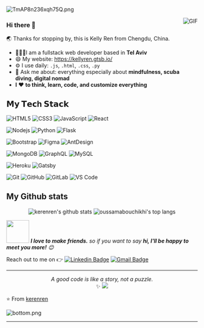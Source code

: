 ![TmAP8n236xqh75Q.png](https://i.loli.net/2020/07/13/OiwrC2KRZNPA9cJ.png)

<img align="right" alt="GIF" src="https://raw.githubusercontent.com/haoruilee/haoruilee/master/pic/pusheencode.gif" />


### Hi there 👋 

🌏  Thanks for stopping by, this is Kelly Ren from Chengdu, China. 

- 👩🏻‍💻I am a fullstack web developer based in **Tel Aviv**
- 😄 My website: <https://kellyren.gtsb.io/>
- ⚙️ I use daily:  `.js`, `.html`, `.css`, `.py`
- 💬 Ask me about: everything especially about **mindfulness, scuba diving, digital nomad**
- **I** ❤️ **to think, learn, code, and customize everything**

## 𝗠𝘆 𝗧𝗲𝗰h 𝗦𝘁𝗮𝗰𝗸


![HTML5](https://img.shields.io/badge/-HTML5-%23E44D27?style=flat-square&logo=html5&logoColor=ffffff)
![CSS3](https://img.shields.io/badge/-CSS3-%231572B6?style=flat-square&logo=css3)
![JavaScript](https://img.shields.io/badge/-JavaScript-%23F7DF1C?style=flat-square&logo=javascript&logoColor=000000&labelColor=%23F7DF1C&color=%23FFCE5A)
![React](https://img.shields.io/badge/-React-%23282C34?style=flat-square&logo=react)

![Nodejs](https://img.shields.io/badge/node.js%20-%2343853D.svg?&style=flat-square&logo=node.js&logoColor=white)
![Python](https://img.shields.io/badge/-Python-white?style=flat-square&logo=Python)
![Flask](https://img.shields.io/badge/flask-black.svg?&style=flat-square&logo=flask)


![Bootstrap](https://img.shields.io/badge/-Bootstrap-563D7C?style=flat-square&logo=bootstrap)
![Figma](https://img.shields.io/badge/-Figma-%23333333?style=flat-square&logo=figma)
![AntDesign](https://img.shields.io/badge/ant-design?style=flat-square&logo=ant-design)


![MongoDB](https://img.shields.io/badge/-MongoDB-green?style=flat-square&logo=mongodb)
![GraphQL](https://img.shields.io/badge/-GraphQL-E10098?style=flat-square&logo=graphql)
![MySQL](https://img.shields.io/badge/-MySQL-4479A1?style=flat-square&logo=mysql&logoColor=white)



![Heroku](https://img.shields.io/badge/-Heroku-%23007ACC?style=flat-square&logo=heroku&lableColor=4C1E9F)
![Gatsby](https://img.shields.io/badge/-Gatsby-yellow?style=flat-square&logo=gatsby)


![Git](https://img.shields.io/badge/-Git-%23F05032?style=flat-square&logo=git&logoColor=%23ffffff)
![GitHub](https://img.shields.io/badge/-GitHub-181717?style=flat-square&logo=github)
![GitLab](https://img.shields.io/badge/-GitLab-FCA121?style=flat-square&logo=gitlab)
![VS Code](https://img.shields.io/badge/-VSCode-%23007ACC?style=flat-square&logo=visual-studio-code)

## My Github stats
<p align='center'>
  <img align="center" src="https://github-readme-stats.vercel.app/api?username=kerenren&bg_color=071A2C&icon_color=4194FD&show_icons=true&count_private=true&theme=tokyonight&line_height=27&text_color=FFFFFF" alt="kerenren's github stats"/>

  <img align="center" src="https://github-readme-stats.vercel.app/api/top-langs/?username=oussamabouchikhi&bg_color=071A2C&text_color=FFFFFF" alt="oussamabouchikhi's top langs"/>
</p>

<img src="https://media.giphy.com/media/LnQjpWaON8nhr21vNW/giphy.gif" width="60"> <em><b>I love to make friends.</b> so if you want to say <b>hi, I'll be happy to meet you more!</b> 😊</em>

Reach out to me on :point_right: [![Linkedin Badge](https://img.shields.io/badge/-Linkedin-4169E1?style=flat-square&logo=Linkedin&logoColor=white&&link=https://www.linkedin.com/in/renkelei/?locale=en_US)](https://www.linkedin.com/in/renkelei/?locale=en_US)
[![Gmail Badge](https://img.shields.io/badge/-Gmail-c14438?style=flat-square&logo=Gmail&logoColor=white&link=mailto:renkelei.kelly@gmail.com)](mailto:renkelei.kelly@gmail.com)

 
---

<p align="center">
  <i>A good code is like a story, not a puzzle.</i><br/>
  ✨  <img src="https://visitor-badge.glitch.me/badge?page_id=krenren.krenren"/>
</p>

⭐️ From [kerenren](https://github.com/kerenren)


![bottom.png](https://i.loli.net/2020/07/12/b3grZD6LFseGuUP.png)


---

